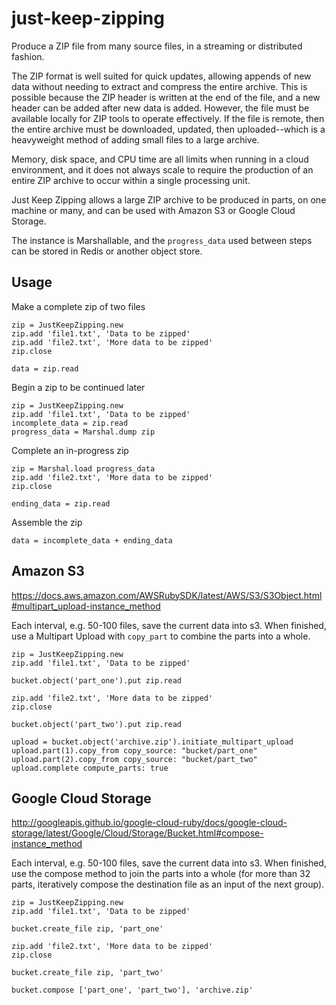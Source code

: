 # just-keep-zipping

Produce a ZIP file from many source files, in a streaming or distributed fashion.

The ZIP format is well suited for quick updates, allowing appends of new data without needing to extract and compress
the entire archive. This is possible because the ZIP header is written at the end of the file, and a new header can be
added after new data is added. However, the file must be available locally for ZIP tools to operate effectively. If the
file is remote, then the entire archive must be downloaded, updated, then uploaded--which is a heavyweight method of
adding small files to a large archive.

Memory, disk space, and CPU time are all limits when running in a cloud environment, and it does not always scale to
require the production of an entire ZIP archive to occur within a single processing unit.

Just Keep Zipping allows a large ZIP archive to be produced in parts, on one machine or many, and can be used with
Amazon S3 or Google Cloud Storage.

The instance is Marshallable, and the `progress_data` used between steps can be stored in Redis or another object store.

## Usage

Make a complete zip of two files

	zip = JustKeepZipping.new
	zip.add 'file1.txt', 'Data to be zipped'
	zip.add 'file2.txt', 'More data to be zipped'
	zip.close

	data = zip.read

Begin a zip to be continued later

	zip = JustKeepZipping.new
	zip.add 'file1.txt', 'Data to be zipped'
	incomplete_data = zip.read
	progress_data = Marshal.dump zip

Complete an in-progress zip

	zip = Marshal.load progress_data
	zip.add 'file2.txt', 'More data to be zipped'
	zip.close

	ending_data = zip.read

Assemble the zip

	data = incomplete_data + ending_data

## Amazon S3

https://docs.aws.amazon.com/AWSRubySDK/latest/AWS/S3/S3Object.html#multipart_upload-instance_method

Each interval, e.g. 50-100 files, save the current data into s3. When finished, use a Multipart Upload with
`copy_part` to combine the parts into a whole.

	zip = JustKeepZipping.new
	zip.add 'file1.txt', 'Data to be zipped'

	bucket.object('part_one').put zip.read

	zip.add 'file2.txt', 'More data to be zipped'
	zip.close

	bucket.object('part_two').put zip.read

	upload = bucket.object('archive.zip').initiate_multipart_upload
	upload.part(1).copy_from copy_source: "bucket/part_one"
	upload.part(2).copy_from copy_source: "bucket/part_two"
	upload.complete compute_parts: true

## Google Cloud Storage

http://googleapis.github.io/google-cloud-ruby/docs/google-cloud-storage/latest/Google/Cloud/Storage/Bucket.html#compose-instance_method

Each interval, e.g. 50-100 files, save the current data into s3. When finished, use the compose method to join the parts
into a whole (for more than 32 parts, iteratively compose the destination file as an input of the next group).

	zip = JustKeepZipping.new
	zip.add 'file1.txt', 'Data to be zipped'

	bucket.create_file zip, 'part_one'

	zip.add 'file2.txt', 'More data to be zipped'
	zip.close

	bucket.create_file zip, 'part_two'

	bucket.compose ['part_one', 'part_two'], 'archive.zip'

